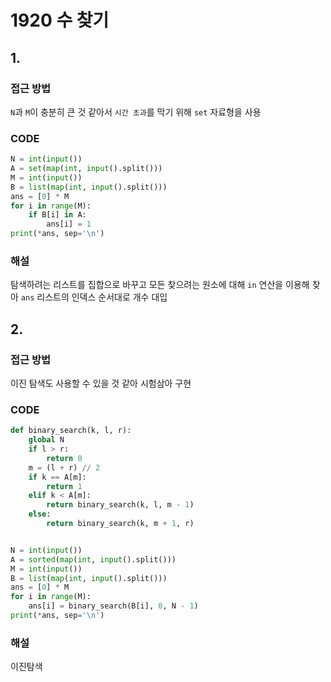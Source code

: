 # 1920 수 찾기



## 1.

### 접근 방법

`N`과 `M`이 충분히 큰 것 같아서 `시간 초과`를 막기 위해 `set` 자료형을 사용

### CODE

```python
N = int(input())
A = set(map(int, input().split()))
M = int(input())
B = list(map(int, input().split()))
ans = [0] * M
for i in range(M):
    if B[i] in A:
        ans[i] = 1
print(*ans, sep='\n')
```

### 해설

탐색하려는 리스트를 집합으로 바꾸고 모든 찾으려는 원소에 대해 `in` 연산을 이용해 찾아 `ans` 리스트의 인덱스 순서대로 개수 대입



## 2.

### 접근 방법

이진 탐색도 사용할 수 있을 것 같아 시험삼아 구현

### CODE

```python
def binary_search(k, l, r):
    global N
    if l > r:
        return 0
    m = (l + r) // 2
    if k == A[m]:
        return 1
    elif k < A[m]:
        return binary_search(k, l, m - 1)
    else:
        return binary_search(k, m + 1, r)


N = int(input())
A = sorted(map(int, input().split()))
M = int(input())
B = list(map(int, input().split()))
ans = [0] * M
for i in range(M):
    ans[i] = binary_search(B[i], 0, N - 1)
print(*ans, sep='\n')
```

### 해설

이진탐색

